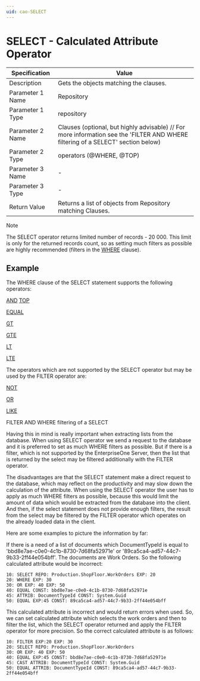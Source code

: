 ```yaml
---
uid: cao-SELECT
---
```


# SELECT - Calculated Attribute Operator

| Specification         | Value                                                        |
| --------------------- | ------------------------------------------------------------ |
| Description           | Gets the objects matching the clauses.           |
| Parameter 1 Name      | Repository                                                         |
| Parameter 1 Type      | repository                                    |
| Parameter 2 Name      | Clauses (optional, but highly advisable) // For more information see the 'FILTER AND WHERE filtering of a SELECT' section below)           |
| Parameter 2 Type      | operators (@WHERE, @TOP)                                                           |
| Parameter 3 Name      | -                                                            |
| Parameter 3 Type      | -                                                            |
| Return Value          | Returns a list of objects from Repository matching Clauses.                                                        |

> [!NOTE]
> The SELECT operator returns limited number of records - 20 000. This limit is only for the returned records count, so as setting much filters as possible are highly recommended (filters in the [WHERE](where.md) clause).

## Example

The WHERE clause of the SELECT statement supports the following operators:

[AND](and.md)
[TOP](top.md)

[EQUAL](equal.md)

[GT](gt.md)

[GTE](gte.md)

[LT](lt.md)

[LTE](lte.md)

The operators which are not supported by the SELECT operator but may be used by the FILTER operator are:

[NOT](not.md)

[OR](or.md)

[LIKE](like.md)


FILTER AND WHERE filtering of a SELECT

Having this in mind is really important when extracting lists from the database. When using SELECT operator we send a request to the database and it is preferred to set as much WHERE filters as possible. But if there is a filter, which is not supported by the EnterpriseOne Server, then the list that is returned by the select may be filtered additionally with the FILTER operator.

The disadvantages are that the SELECT statement make a direct request to the database, which may reflect on the productivity and may slow down the calculation of the attribute. When using the SELECT operator the user has to apply as much WHERE filters as possible, because this would limit the amount of data which would be extracted from the database into the client. And then, if the select statement does not provide enough filters, the result from the select may be filtered by the FILTER operator which operates on the already loaded data in the client.

Here are some examples to picture the information by far:

If there is a need of a list of documents which DocumentTypeId is equal to 'bbd8e7ae-c0e0-4c1b-8730-7d68fa52971e' or '89ca5ca4-ad57-44c7-9b33-2ff44e054bff'. The documents are Work Orders. So the following calculated attribute would be incorrect:

```
10: SELECT REPO: Production.ShopFloor.WorkOrders EXP: 20
20: WHERE EXP: 30
30: OR EXP: 40 EXP: 50
40: EQUAL CONST: bbd8e7ae-c0e0-4c1b-8730-7d68fa52971e
45: ATTRIB: DocumentTypeId CONST: System.Guid
50: EQUAL EXP:45 CONST: 89ca5ca4-ad57-44c7-9b33-2ff44e054bff
```

This calculated attribute is incorrect and would return errors when used. So, we can set calculated attribute which selects the work orders and then to filter the list, which the SELECT operator returned and apply the FILTER operator for more precision. So the correct calculated attribute is as follows:

```
10: FILTER EXP:20 EXP: 30
20: SELECT REPO: Production.ShopFloor.WorkOrders 
30: OR EXP: 40 EXP: 50
40: EQUAL EXP:45 CONST: bbd8e7ae-c0e0-4c1b-8730-7d68fa52971e
45: CAST ATTRIB: DocumentTypeId CONST: System.Guid
50: EQUAL ATTRIB: DocumentTypeId CONST: 89ca5ca4-ad57-44c7-9b33-2ff44e054bff
```
